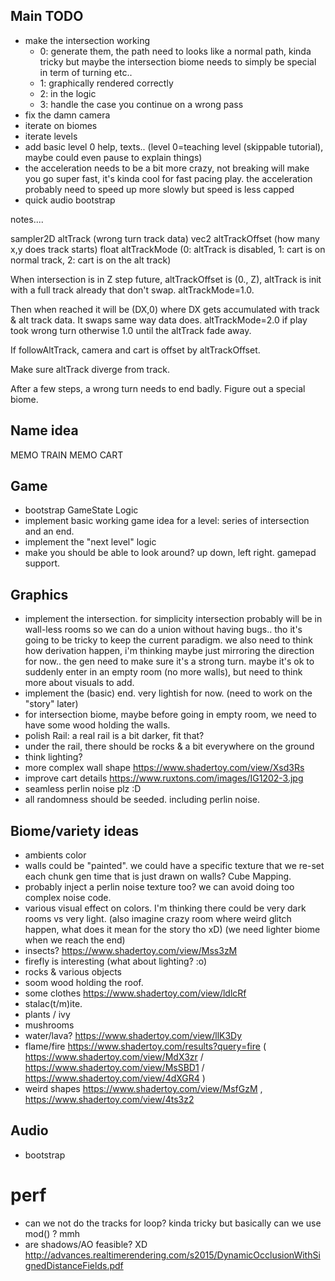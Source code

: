 ## Main TODO
- make the intersection working
  - 0: generate them, the path need to looks like a normal path, kinda tricky but maybe the intersection biome needs to simply be special in term of turning etc..
  - 1: graphically rendered correctly
  - 2: in the logic
  - 3: handle the case you continue on a wrong pass
- fix the damn camera
- iterate on biomes
- iterate levels
- add basic level 0 help, texts.. (level 0=teaching level (skippable tutorial), maybe could even pause to explain things)
- the acceleration needs to be a bit more crazy, not breaking will make you go super fast, it's kinda cool for fast pacing play. the acceleration probably need to speed up more slowly but speed is less capped
- quick audio bootstrap

notes....

sampler2D altTrack (wrong turn track data)
vec2 altTrackOffset (how many x,y does track starts)
float altTrackMode (0: altTrack is disabled, 1: cart is on normal track, 2: cart is on the alt track)

When intersection is in Z step future, altTrackOffset is (0., Z), altTrack is init with a full track already that don't swap. altTrackMode=1.0.

Then when reached it will be (DX,0) where DX gets accumulated with track & alt track data. It swaps same way data does. altTrackMode=2.0 if play took wrong turn otherwise 1.0 until the altTrack fade away.

If followAltTrack, camera and cart is offset by altTrackOffset.

Make sure altTrack diverge from track.

After a few steps, a wrong turn needs to end badly. Figure out a special biome.

## Name idea

MEMO TRAIN
MEMO CART

## Game
- bootstrap GameState Logic
- implement basic working game idea for a level: series of intersection and an end.
- implement the "next level" logic
- make you should be able to look around? up down, left right. gamepad support.

## Graphics
- implement the intersection. for simplicity intersection probably will be in wall-less rooms so we can do a union without having bugs.. tho it's going to be tricky to keep the current paradigm. we also need to think how derivation happen, i'm thinking maybe just mirroring the direction for now.. the gen need to make sure it's a strong turn. maybe it's ok to suddenly enter in an empty room (no more walls), but need to think more about visuals to add.
- implement the (basic) end. very lightish for now. (need to work on the "story" later)
- for intersection biome, maybe before going in empty room, we need to have some wood holding the walls.
- polish Rail: a real rail is a bit darker, fit that?
- under the rail, there should be rocks & a bit everywhere on the ground
- think lighting?
- more complex wall shape https://www.shadertoy.com/view/Xsd3Rs
- improve cart details https://www.ruxtons.com/images/IG1202-3.jpg
- seamless perlin noise plz :D
- all randomness should be seeded. including perlin noise.

## Biome/variety ideas

- ambients color
- walls could be "painted". we could have a specific texture that we re-set each chunk gen time that is just drawn on walls? Cube Mapping.
- probably inject a perlin noise texture too? we can avoid doing too complex noise code.
- various visual effect on colors. I'm thinking there could be very dark rooms vs very light. (also imagine crazy room where weird glitch happen, what does it mean for the story tho xD) (we need lighter biome when we reach the end)
- insects? https://www.shadertoy.com/view/Mss3zM
- firefly is interesting (what about lighting? :o)
- rocks & various objects
- soom wood holding the roof.
- some clothes https://www.shadertoy.com/view/ldlcRf
- stalac(t/m)ite.
- plants / ivy
- mushrooms
- water/lava? https://www.shadertoy.com/view/llK3Dy
- flame/fire https://www.shadertoy.com/results?query=fire ( https://www.shadertoy.com/view/MdX3zr / https://www.shadertoy.com/view/MsSBD1 / https://www.shadertoy.com/view/4dXGR4 )
- weird shapes https://www.shadertoy.com/view/MsfGzM , https://www.shadertoy.com/view/4ts3z2

## Audio

- bootstrap


# perf

- can we not do the tracks for loop? kinda tricky but basically can we use mod() ? mmh
- are shadows/AO feasible? XD http://advances.realtimerendering.com/s2015/DynamicOcclusionWithSignedDistanceFields.pdf
